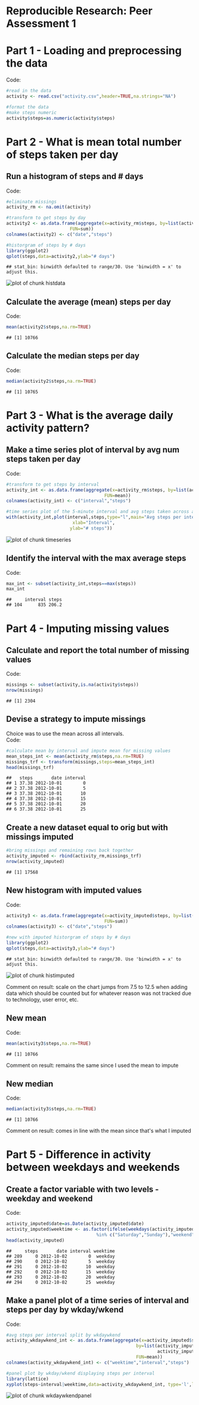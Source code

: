Reproducible Research: Peer Assessment 1
========================================================

# Part 1 - Loading and preprocessing the data

Code:

```r
#read in the data
activity <- read.csv("activity.csv",header=TRUE,na.strings="NA")

#format the data
#make steps numeric
activity$steps=as.numeric(activity$steps)
```

# Part 2 - What is mean total number of steps taken per day

## Run a histogram of steps and # days

Code:

```r
#eliminate missings
activity_rm <- na.omit(activity)

#transform to get steps by day
activity2 <- as.data.frame(aggregate(x=activity_rm$steps, by=list(activity_rm$date), 
                        FUN=sum))
colnames(activity2) <- c("date","steps")

#historgram of steps by # days
library(ggplot2)
qplot(steps,data=activity2,ylab="# days")
```

```
## stat_bin: binwidth defaulted to range/30. Use 'binwidth = x' to adjust this.
```

![plot of chunk histdata](figure/histdata.png) 

## Calculate the average (mean) steps per day

Code:

```r
mean(activity2$steps,na.rm=TRUE)
```

```
## [1] 10766
```

## Calculate the median steps per day

Code:

```r
median(activity2$steps,na.rm=TRUE)
```

```
## [1] 10765
```

# Part 3 - What is the average daily activity pattern?

## Make a time series plot of interval by avg num steps taken per day

Code:

```r
#transform to get steps by interval
activity_int <- as.data.frame(aggregate(x=activity_rm$steps, by=list(activity_rm$interval), 
                                     FUN=mean))
colnames(activity_int) <- c("interval","steps")

#time series plot of the 5-minute interval and avg steps taken across all days
with(activity_int,plot(interval,steps,type="l",main="Avg steps per interval",
                         xlab="Interval",
                        ylab="# steps"))
```

![plot of chunk timeseries](figure/timeseries.png) 

## Identify the interval with the max average steps

Code:

```r
max_int <- subset(activity_int,steps==max(steps))
max_int
```

```
##     interval steps
## 104      835 206.2
```

# Part 4 - Imputing missing values

## Calculate and report the total number of missing values

Code:

```r
missings <- subset(activity,is.na(activity$steps))
nrow(missings)
```

```
## [1] 2304
```

## Devise a strategy to impute missings

Choice was to use the mean across all intervals.  
Code:

```r
#calculate mean by interval and impute mean for missing values
mean_steps_int <- mean(activity_rm$steps,na.rm=TRUE)
missings_trf <- transform(missings,steps=mean_steps_int)
head(missings_trf)
```

```
##   steps       date interval
## 1 37.38 2012-10-01        0
## 2 37.38 2012-10-01        5
## 3 37.38 2012-10-01       10
## 4 37.38 2012-10-01       15
## 5 37.38 2012-10-01       20
## 6 37.38 2012-10-01       25
```

## Create a new dataset equal to orig but with missings imputed

```r
#bring missings and remaining rows back together
activity_imputed <- rbind(activity_rm,missings_trf)
nrow(activity_imputed)
```

```
## [1] 17568
```

## New histogram with imputed values

Code:

```r
activity3 <- as.data.frame(aggregate(x=activity_imputed$steps, by=list(activity_imputed$date), 
                                     FUN=sum))
colnames(activity3) <- c("date","steps")

#new with imputed historgram of steps by # days
library(ggplot2)
qplot(steps,data=activity3,ylab="# days")
```

```
## stat_bin: binwidth defaulted to range/30. Use 'binwidth = x' to adjust this.
```

![plot of chunk histimputed](figure/histimputed.png) 
  
  Comment on result: scale on the chart jumps from 7.5 to 12.5 when adding data which should be counted but for whatever reason was not tracked due to technology, user error, etc.

## New mean

Code:

```r
mean(activity3$steps,na.rm=TRUE)
```

```
## [1] 10766
```
Comment on result: remains the same since I used the mean to impute

## New median

Code:

```r
median(activity3$steps,na.rm=TRUE)
```

```
## [1] 10766
```
Comment on result: comes in line with the mean since that's what I imputed

# Part 5 - Difference in activity between weekdays and weekends

## Create a factor variable with two levels - weekday and weekend

Code:

```r
activity_imputed$date=as.Date(activity_imputed$date)
activity_imputed$weektime <- as.factor(ifelse(weekdays(activity_imputed$date) 
                                  %in% c("Saturday","Sunday"),"weekend", "weekday"))
head(activity_imputed)
```

```
##     steps       date interval weektime
## 289     0 2012-10-02        0  weekday
## 290     0 2012-10-02        5  weekday
## 291     0 2012-10-02       10  weekday
## 292     0 2012-10-02       15  weekday
## 293     0 2012-10-02       20  weekday
## 294     0 2012-10-02       25  weekday
```

## Make a panel plot of a time series of interval and steps per day by wkday/wkend

Code:

```r
#avg steps per interval split by wkdaywkend
activity_wkdaywkend_int <- as.data.frame(aggregate(x=activity_imputed$steps, 
                                                 by=list(activity_imputed$weektime,
                                                         activity_imputed$interval), 
                                                 FUN=mean))
colnames(activity_wkdaywkend_int) <- c("weektime","interval","steps")

#panel plot by wkday/wkend displaying steps per interval
library(lattice)
xyplot(steps~interval|weektime,data=activity_wkdaywkend_int, type='l',layout=c(1,2))
```

![plot of chunk wkdaywkendpanel](figure/wkdaywkendpanel.png) 
